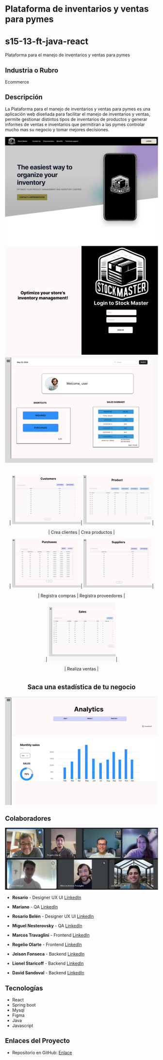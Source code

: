 # Plataforma de inventarios y ventas para pymes
# s15-13-ft-java-react
Plataforma para el manejo de inventarios y ventas para pymes

## Industria o Rubro
Ecommerce

## Descripción
La Plataforma para el manejo de inventarios y ventas para pymes es una aplicación web diseñada para facilitar el manejo de inventarios y ventas, permite gestionar distintos tipos de inventarios de productos y generar informes de ventas e inventarios que permitiran a las pymes controlar mucho mas su negocio y tomar mejores decisiones.

<div align="center">

<img src="./proyecto/img/index.jpeg">

<img src="./proyecto/img/login.jpeg">

<img src="./proyecto/img/home.jpeg">

#

| <img  width="45%" src="./proyecto/img/customer.jpeg">| <img  width="45%" src="./proyecto/img/product.jpeg">|

| <span width="45%">Crea clientes <span>|  <span width="45%">Crea productos <span> |

| <img  width="45%" src="./proyecto/img/purchase.jpeg">| <img  width="45%" src="./proyecto/img/suppliers.jpeg">|

| <span width="45%">Registra compras <span>|  <span width="45%">Registra proveedores <span> |

 |<img  width="45%" src="./proyecto/img/sale.jpeg">|

| <span width="45%">Realiza ventas <span>|  

#

## Saca una estadística de tu negocio

<img  src="./proyecto/img/analitic.jpeg">

</div>

## Colaboradores

<img src="./proyecto/foto_equipo.jpeg">

- **Rosario** - Designer UX UI
  [LinkedIn]()
- **Mariano** - QA
  [LinkedIn]()

- **Rosario Belén** - Designer UX UI
  [LinkedIn](https://www.linkedin.com/in/rosariobelen/)

- **Miguel Nesterovsky** - QA
  [LinkedIn](https://www.linkedin.com/in/miguel-angel-nesterovsky-a-18985b237/)
- **Marcos Travaglini**  - Frontend
  [LinkedIn](https://www.linkedin.com/in/marcos-travaglini/)
- **Rogelio Olarte**  - Frontend
  [LinkedIn](https://www.linkedin.com/in/rogelio-olarte)
- **Jeison Fonseca**  - Backend
  [LinkedIn](https://www.linkedin.com/in/jeisonfonseca/)
- **Lionel Staricoff**  - Backend
  [LinkedIn](https://www.linkedin.com/in/lionel-staricoff/)
- **David Sandoval**  - Backend
  [LinkedIn]()


## Tecnologías
- React
- Spring boot
- Mysql
- Figma
- Java
- Javascript

## Enlaces del Proyecto
- Repositorio en GitHub: [Enlace](https://github.com/No-Country/s15-13-ft-java-react)

